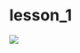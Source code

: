 # lesson_1
<img src="https://github.com/GZ91/lesson_1/workflows/My_GitHub_Action/badge.svg?branch=master"><br>

